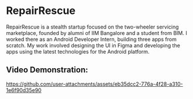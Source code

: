 # RepairRescue
RepairRescue is a stealth startup focused on the two-wheeler servicing marketplace, founded by alumni of IIM Bangalore and a student from BIM. I worked there as an Android Developer Intern, building three apps from scratch. My work involved designing the UI in Figma and developing the apps using the latest technologies for the Android platform.

## Video Demonstration:
https://github.com/user-attachments/assets/eb35dcc2-776a-4f28-a310-1e6f90d35e90
